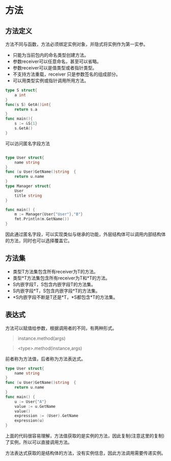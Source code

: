# 方法
## 方法定义
方法不同与函数，方法必须绑定实例对象，并隐式将实例作为第一实参。  
- 只能为当前包内的命名类型创建方法。
- 参数receiver可以任意命名，甚至可以省略。
- 参数receiver可以是值类型或者指针类型。
- 不支持方法重载，receiver 只是参数签名的组成部分。
- 可以用类型实例或指针调用所用方法。
```go
type S struct{
	a int 
}
func(s S) GetA()int{
	return s.a
}
func main(){
	s := &S{1}
	s.GetA()
}
```
可以访问匿名字段方法
```go

type User struct{
	name string
}
func (u User)GetName()string  {
	return u.name
}
type Manager struct{
	User
	title string
}

func main() {
 	m := Manager{User{"User"},"B"}
 	fmt.Println(m.GetName())
}
```
因此通过匿名字段，可以实现类似与继承的功能，外层结构体可以调用内部结构体的方法，同时也可以选择覆盖它。
## 方法集
- 类型T方法集包含所有receiver为T的方法。
- 类型\*T方法集包含所有receiver为T和\*T的方法。
- S内嵌字段T，S包含内嵌字段T的方法集。
- S内嵌字段\*T，S包含内嵌字段*T的方法集。
- \*S内嵌字段不断是T还是\*T，\*S都包含\*T的方法集。

## 表达式
方法可以赋值给参数，根据调用者的不同，有两种形式。    
>instance.method(args)

>\<type\>.method(instance,args) 

前者称为方法值，后者称为方法表达式。
```go
type User struct{
	name string
}
func (u User)GetName()string  {
	return u.name
}
func main() {
	u := User{"A"}
	value := u.GetName
	value()
	expression := (User).GetName
	expression(u)
}
```
上面的代码很容易理解，方法值获取的是实例的方法，因此复制(注意这里的复制)了实例，所以可以直接调用方法。

方法表达式获取的是结构体的方法，没有实例信息，因此方法调用需要传递实例。

​	